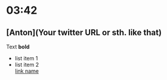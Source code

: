 # 03:42

## [Anton](Your twitter URL or sth. like that)

Text **bold**  
* list item 1  
* list item 2  
[link name](http://berlinjs.org)